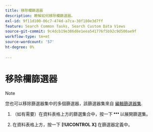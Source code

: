 ```yaml
---
title: 移除欄篩選器
description: 瞭解如何移除欄篩選器。
exl-id: 9f11d100-06c7-474d-a7ca-30f180e3d7ff
feature: Search Common Tasks, Search Custom Data Views
source-git-commit: 9c4dcb19e386d8e1eea541776f5b92c9d500ae9f
workflow-type: tm+mt
source-wordcount: '57'
ht-degree: 0%

---
```


# 移除欄篩選器

>[!NOTE]
>
>您也可以移除篩選器集中的多個篩選器，該篩選器集來自 [編輯篩選器集](/help/search-social-commerce/common-tasks/data-views/ad-hoc-settings/column-filter-edit.md).

1. （如有需要）在資料表格上方的篩選集合中，按一下 ![更多](/help/search-social-commerce/assets/more-filters.png "更多") 以展開篩選集。

1. 在資料表格上方，按一下 **[!UICONTROL X]** 在篩選器定義中。
